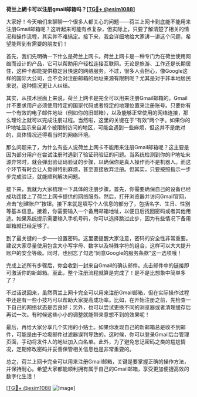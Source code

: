 **荷兰上網卡可以注册gmail邮箱吗？[[TG💪+ @esim1088](https://t.me/s/esim1088)]**

大家好！今天咱们来聊聊一个很多人都关心的问题——荷兰上网卡到底能不能用来注册Gmail邮箱呢？这听起来可能有点复杂，但实际上，只要了解清楚了相关的情况和操作流程，其实并不难搞定。接下来，我会详细地给大家讲一讲这个问题，希望能帮到有需要的朋友们！

首先，我们先明确一下什么是荷兰上网卡。荷兰上网卡是一种专门为在荷兰使用网络而设计的产品，它可以帮助用户轻松连接互联网。无论是旅游、工作还是长期居住，这种卡都能提供稳定且快速的网络服务。不过，很多人会担心，像Google这样的国际大公司，会不会对注册邮箱的地址来源有限制呢？尤其是对于非本地居民来说，这种情况更让人纠结。

其实，从技术层面上来说，荷兰上网卡是完全可以用来注册Gmail邮箱的。Gmail并不要求用户必须使用特定的国家代码或者特定的地理位置来注册账号。只要你有一个有效的电子邮件地址（例如你的旧邮箱），以及能够正常使用的网络连接，那么理论上就可以完成注册过程。当然啦，这里的关键在于“有效”两个字。如果你的IP地址显示来自某个被限制访问的地区，可能会遇到一些麻烦，但这并不是绝对的，具体情况还得看当时的网络环境。

那么问题来了，为什么有些人说荷兰上网卡不能用来注册Gmail邮箱呢？这主要是因为部分用户在尝试注册时遇到了验证码验证的问题。当系统检测到你的IP地址来源异常时，就会弹出验证码验证的步骤，以确保你是真人操作而不是机器人。而这个环节有时会让人觉得特别麻烦，甚至直接放弃注册。但其实，只要按照指示一步步完成验证，就能顺利解决问题。

接下来，我就为大家梳理一下具体的注册步骤。首先，你需要确保自己的设备已经成功连接上了荷兰上网卡提供的网络服务。然后，打开浏览器并访问Gmail官网，点击“创建账户”按钮。接下来就是填写个人信息的部分了，包括名字、生日、性别等基本信息。接着，你需要输入一个备用邮箱地址，以便日后找回密码或者其他用途。如果系统提示需要输入手机号码，你可以选择跳过此步，因为有些情况下备用邮箱就已经足够了。

到了最关键的一步——设置密码。这里要提醒大家注意，密码的安全性非常重要。建议大家尽量使用包含大小写字母、数字以及特殊字符的组合，这样可以大大提升账户的安全等级。同时，也别忘了勾选“同意Google的服务条款”这一选项哦！

完成上述所有步骤后，你会收到一封来自Gmail的确认邮件。点击邮件中的链接即可激活你的新邮箱。至此，整个注册流程就算是完成了！是不是比想象中简单多了？

不过话说回来，虽然荷兰上网卡完全可以用来注册Gmail邮箱，但在实际操作过程中还是有一些小技巧可以帮助大家提高成功率。比如，在开始注册之前，先检查一下自己的网络状态是否良好；另外，也可以尝试更换不同的浏览器或者清理缓存后再试一次。有时候这些小小的调整就能带来意想不到的效果呢！

最后，再给大家分享几个实用的小贴士。如果你发现自己的新邮箱总是收不到邮件，可能是由于垃圾邮件过滤器误判导致的。这时候，你可以登录Gmail后台管理页面，手动将发件人的地址加入白名单。此外，为了避免忘记密码之类的尴尬情况，定期修改密码并妥善保管相关信息也是非常重要的。

总之，荷兰上网卡完全可以用来注册Gmail邮箱，关键是要掌握正确的操作方法，并保持耐心。希望大家都能顺利拥有属于自己的Gmail邮箱，享受更加便捷高效的数字化生活！

[[TG💪+ @esim1088](https://t.me/s/esim1088) ![Image](https://i.postimg.cc/4NQfJmqS/Snipaste-2025-05-13-00-14-12.png)]